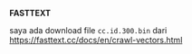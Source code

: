 **FASTTEXT**

saya ada download file `cc.id.300.bin` dari https://fasttext.cc/docs/en/crawl-vectors.html
